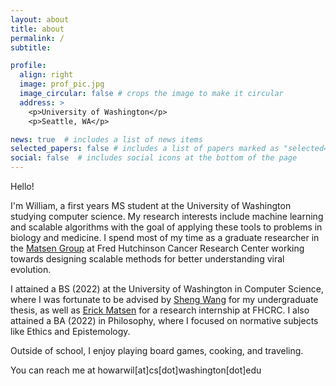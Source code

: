 ```yaml
---
layout: about
title: about
permalink: /
subtitle:

profile:
  align: right
  image: prof_pic.jpg
  image_circular: false # crops the image to make it circular
  address: >
    <p>University of Washington</p>
    <p>Seattle, WA</p>

news: true  # includes a list of news items
selected_papers: false # includes a list of papers marked as "selected={true}"
social: false  # includes social icons at the bottom of the page
---
```


Hello!

I'm William, a first years MS student at the University of Washington studying computer science.
My research interests include machine learning and scalable algorithms with the goal of applying these tools to problems in biology and medicine.
I spend most of my time as a graduate researcher in the [Matsen Group](https://matsen.fredhutch.org/) at Fred Hutchinson Cancer Research Center working towards designing scalable methods for better understanding viral evolution.

I attained a BS (2022) at the University of Washington in Computer Science, where I was fortunate to be advised by [Sheng Wang](https://homes.cs.washington.edu/~swang/) for my undergraduate thesis, as well as [Erick Matsen](https://matsen.fredhutch.org/) for a research internship at FHCRC.
I also attained a BA (2022) in Philosophy, where I focused on normative subjects like Ethics and Epistemology.

Outside of school, I enjoy playing board games, cooking, and traveling.

You can reach me at howarwil[at]cs[dot]washington[dot]edu